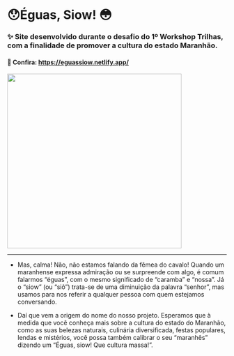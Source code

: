 # 😯Éguas, Siow! 😳
### ✨ Site desenvolvido durante o desafio do 1º Workshop Trilhas, com a finalidade de promover a cultura do estado Maranhão.
#### 🔗 Confira: https://eguassiow.netlify.app/

<a href="https://eguassiow.netlify.app/" target="_blank"><img align="center" src="https://media1.giphy.com/media/NTTGMCRG3AgLEyXUpF/giphy.gif?cid=790b7611486b535447fd1ad700b233dd45cd03524442fcc0&rid=giphy.gif&ct=g" width="400" frameBorder="0" class="giphy-embed" allowFullScreen></a>
___

- Mas, calma! Não, não estamos falando da fêmea do cavalo! Quando um maranhense expressa admiração ou se surpreende com algo, é comum falarmos “éguas”, com o mesmo significado de “caramba” e “nossa”. Já o “siow” (ou “siô”) trata-se de uma diminuição da palavra “senhor”, mas usamos para nos referir a qualquer pessoa com quem estejamos conversando.

- Daí que vem a origem do nome do nosso projeto. Esperamos que à medida que você conheça mais sobre a cultura do estado do Maranhão, como as suas belezas naturais, culinária diversificada, festas populares, lendas e mistérios, você possa também calibrar o seu “maranhês” dizendo um “Éguas, siow! Que cultura massa!”.
